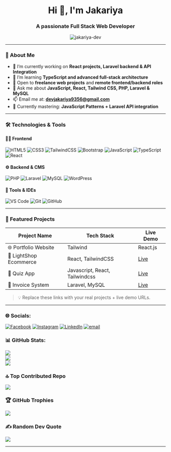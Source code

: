 <h1 align="center">Hi 👋, I'm Jakariya</h1>
<h3 align="center">A passionate Full Stack Web Developer </h3>

<p align="center">
  <img src="https://komarev.com/ghpvc/?username=jakariya-dev&label=Profile%20views&color=0e75b6&style=flat" alt="jakariya-dev" />
</p>

---

### 🚀 About Me

- 🔭 I’m currently working on **React projects, Laravel backend & API Integration**
- 🌱 I’m learning **TypeScript and advanced full-stack architecture**
- 💼 Open to **freelance web projects** and **remote frontend/backend roles**
- 💬 Ask me about **JavaScript, React, Tailwind CSS, PHP, Laravel & MySQL**
- 📫 Email me at: **devjakariya9356@gmail.com**
- 🧠 Currently mastering: **JavaScript Patterns + Laravel API integration**

---

### 🛠️ Technologies & Tools

#### 🧑‍💻 Frontend
![HTML5](https://img.shields.io/badge/HTML5-E34F26?logo=html5&logoColor=white&style=flat)
![CSS3](https://img.shields.io/badge/CSS3-1572B6?logo=css3&logoColor=white&style=flat)
![TailwindCSS](https://img.shields.io/badge/TailwindCSS-38B2AC?logo=tailwindcss&logoColor=white&style=flat)
![Bootstrap](https://img.shields.io/badge/Bootstrap-7952B3?logo=bootstrap&logoColor=white&style=flat)
![JavaScript](https://img.shields.io/badge/JavaScript-F7DF1E?logo=javascript&logoColor=black&style=flat)
![TypeScript](https://img.shields.io/badge/TypeScript-3178C6?logo=typescript&logoColor=white&style=flat)
![React](https://img.shields.io/badge/React-61DAFB?logo=react&logoColor=black&style=flat)

#### ⚙️ Backend & CMS
![PHP](https://img.shields.io/badge/PHP-777BB4?logo=php&logoColor=white&style=flat)
![Laravel](https://img.shields.io/badge/Laravel-FF2D20?logo=laravel&logoColor=white&style=flat)
![MySQL](https://img.shields.io/badge/MySQL-4479A1?logo=mysql&logoColor=white&style=flat)
![WordPress](https://img.shields.io/badge/WordPress-21759B?logo=wordpress&logoColor=white&style=flat)

#### 🧰 Tools & IDEs
![VS Code](https://img.shields.io/badge/VSCode-007ACC?logo=visual-studio-code&logoColor=white&style=flat)
![Git](https://img.shields.io/badge/Git-F05032?logo=git&logoColor=white&style=flat)
![GitHub](https://img.shields.io/badge/GitHub-181717?logo=github&logoColor=white&style=flat)

---

### 🌟 Featured Projects

| Project Name | Tech Stack | Live Demo |
|--------------|------------|-----------|
| 🌐 Portfolio Website | Tailwind | React.js | [Live](https://jakariya-ahmed.vercel.app/) |
| 🛒 LightShop Ecommerce | React, TailwindCSS | [Live](https://ecommerce-cyan-three-13.vercel.app/) |
| 📝 Quiz App | Javascript, React, Tailwindcss | [Live](https://quiz-app-theta-seven-47.vercel.app/) |
| 🧾 Invoice System | Laravel, MySQL | [Live](https://your-laravel-app.com) |

> 💡 Replace these links with your real projects + live demo URLs.

---


### 🌐 Socials:
[![Facebook](https://img.shields.io/badge/Facebook-%231877F2.svg?logo=Facebook&logoColor=white)](https://facebook.com/jakariya.ahmed.390083) [![Instagram](https://img.shields.io/badge/Instagram-%23E4405F.svg?logo=Instagram&logoColor=white)](https://instagram.com/jakariyahmed93) [![LinkedIn](https://img.shields.io/badge/LinkedIn-%230077B5.svg?logo=linkedin&logoColor=white)](https://linkedin.com/in/jakariya-ahmed9356) [![email](https://img.shields.io/badge/Email-D14836?logo=gmail&logoColor=white)](mailto:devjakariya9356@gmail.com) 

### 📊 GitHub Stats:
![](https://github-readme-stats.vercel.app/api?username=jakariya-ahmed&theme=dark&hide_border=false&include_all_commits=true&count_private=true)<br/>
![](https://nirzak-streak-stats.vercel.app/?user=jakariya-ahmed&theme=dark&hide_border=false)<br/>
![](https://github-readme-stats.vercel.app/api/top-langs/?username=jakariya-ahmed&theme=dark&hide_border=false&include_all_commits=true&count_private=true&layout=compact)

### 🔝 Top Contributed Repo
![](https://github-contributor-stats.vercel.app/api?username=jakariya-ahmed&limit=5&theme=dark&combine_all_yearly_contributions=true)

### 🏆 GitHub Trophies
![](https://github-profile-trophy.vercel.app/?username=jakariya-ahmed&theme=radical&no-frame=true&no-bg=false&margin-w=4)

### ✍️ Random Dev Quote
![](https://quotes-github-readme.vercel.app/api?type=vetical&theme=radical)


---

